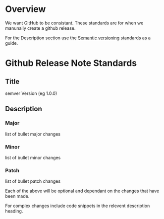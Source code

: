 # Overview
We want GitHub to be consistant. These standards are for when we manunally create a github release.

For the Description section use the [Semantic versioning](version-control.md) standards as a guide.

# Github Release Note Standards
## Title
semver Version (eg 1.0.0)

## Description 
  ### Major
  list of bullet major changes

  ### Minor
  list of bullet minor changes

  ### Patch
  list of bullet patch changes

Each of the above will be optional and dependant on the changes that have been made.

For complex changes include code snippets in the relevent description heading.